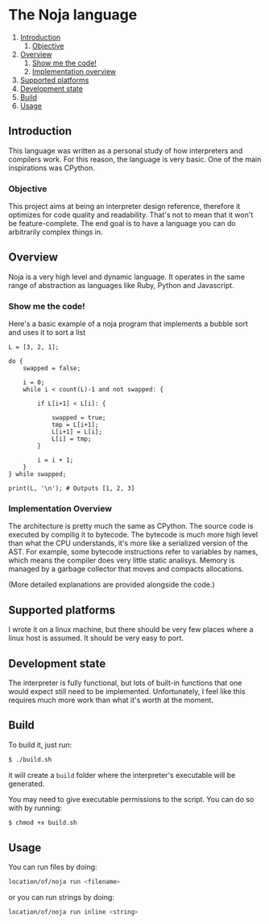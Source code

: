 # The Noja language
1. [Introduction](#introduction)
    1. [Objective](#objective)
2. [Overview](#overview)
    1. [Show me the code!](#show-me-the-code)
    2. [Implementation overview](#implementation-overview)
3. [Supported platforms](#supported-platforms)
4. [Development state](#development-state)
5. [Build](#build)
6. [Usage](#usage)

## Introduction
This language was written as a personal study of how interpreters and compilers work. For this reason, the language is very basic. One of the main inspirations was CPython.

### Objective
This project aims at being an interpreter design reference, therefore it optimizes for code quality and readability. That's not to mean that it won't be feature-complete. The end goal is to have a language you can do arbitrarily complex things in.

## Overview
Noja is a very high level and dynamic language. It operates in the same range of abstraction as languages like Ruby, Python and Javascript. 

### Show me the code!
Here's a basic example of a noja program that implements a bubble sort and uses it to sort a list
```
L = [3, 2, 1];

do {
    swapped = false;

    i = 0;
    while i < count(L)-1 and not swapped: {

        if L[i+1] < L[i]: {
        
            swapped = true;
            tmp = L[i+1];
            L[i+1] = L[i];
            L[i] = tmp;
        }
        
        i = i + 1;
    }
} while swapped;

print(L, '\n'); # Outputs [1, 2, 3]
```

### Implementation Overview
The architecture is pretty much the same as CPython. The source code is executed by compilig it to bytecode. The bytecode is much more high level than what the CPU understands, it's more like a serialized version of the AST. For example, some bytecode instructions refer to variables by names, which means the compiler does very little static analisys. Memory is managed by a garbage collector that moves and compacts allocations.

(More detailed explanations are provided alongside the code.)

## Supported platforms
I wrote it on a linux machine, but there should be very few places where a linux host is assumed. It should be very easy to port.

## Development state
The interpreter is fully functional, but lots of built-in functions that one would expect still need to be implemented. Unfortunately, I feel like this requires much more work than what it's worth at the moment. 

## Build
To build it, just run:
```sh
$ ./build.sh
```
it will create a `build` folder where the interpreter's executable will be generated.

You may need to give executable permissions to the script. You can do so with by running:

```sh
$ chmod +x build.sh
```

## Usage
You can run files by doing:
```sh
location/of/noja run <filename>
```

or you can run strings by doing:
```sh
location/of/noja run inline <string>
```